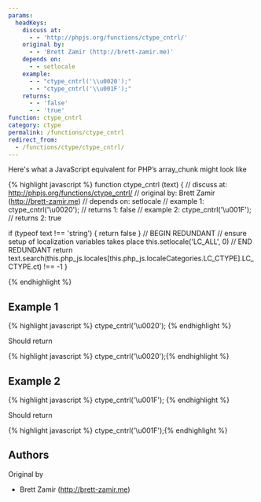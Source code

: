```yaml
---
params:
  headKeys:
    discuss at:
      - - 'http://phpjs.org/functions/ctype_cntrl/'
    original by:
      - - 'Brett Zamir (http://brett-zamir.me)'
    depends on:
      - - setlocale
    example:
      - - "ctype_cntrl('\\u0020');"
      - - "ctype_cntrl('\\u001F');"
    returns:
      - - 'false'
      - - 'true'
function: ctype_cntrl
category: ctype
permalink: /functions/ctype_cntrl
redirect_from:
  - /functions/ctype/ctype_cntrl/
---
```


<!-- WARNING! This file is auto generated by `npm run web:inject`, do not edit by hand -->

Here's what a JavaScript equivalent for PHP’s array_chunk might look like

{% highlight javascript %}
function ctype_cntrl (text) {
  //  discuss at: http://phpjs.org/functions/ctype_cntrl/
  // original by: Brett Zamir (http://brett-zamir.me)
  //  depends on: setlocale
  //   example 1: ctype_cntrl('\u0020');
  //   returns 1: false
  //   example 2: ctype_cntrl('\u001F');
  //   returns 2: true

  if (typeof text !== 'string') {
    return false
  }
  // BEGIN REDUNDANT
  // ensure setup of localization variables takes place
  this.setlocale('LC_ALL', 0)
  // END REDUNDANT
  return text.search(this.php_js.locales[this.php_js.localeCategories.LC_CTYPE].LC_CTYPE.ct) !== -1
}

{% endhighlight %}

## Example 1

{% highlight javascript %}
ctype_cntrl('\u0020');
{% endhighlight %}

Should return

{% highlight javascript %}
ctype_cntrl('\u0020');{% endhighlight %}

## Example 2

{% highlight javascript %}
ctype_cntrl('\u001F');
{% endhighlight %}

Should return

{% highlight javascript %}
ctype_cntrl('\u001F');{% endhighlight %}


## Authors


Original by

- Brett Zamir (http://brett-zamir.me)

